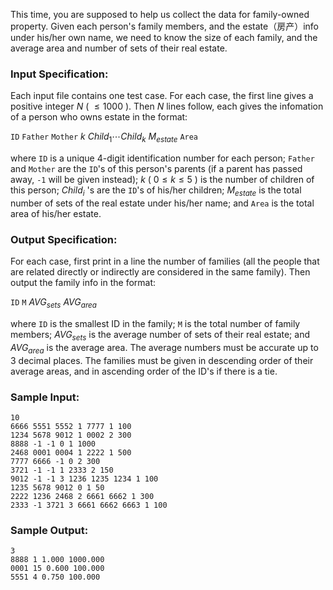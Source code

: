 <!-- Title
Family Property (25)
-->
This time, you are supposed to help us collect the data for family-owned
property. Given each person's family members, and the estate（房产）info under
his/her own name, we need to know the size of each family, and the average
area and number of sets of their real estate.

### Input Specification:

Each input file contains one test case. For each case, the first line gives a
positive integer $N$ ( $\le 1000$ ). Then $N$ lines follow, each gives the
infomation of a person who owns estate in the format:

`ID` `Father` `Mother` $k$ $Child_1 \cdots Child_k$ $M_{estate}$ `Area`

where `ID` is a unique 4-digit identification number for each person; `Father`
and `Mother` are the `ID`'s of this person's parents (if a parent has passed
away, `-1` will be given instead); $k$ ( $0\le k\le 5$ ) is the number of
children of this person; $Child_i$ 's are the `ID`'s of his/her children;
$M_{estate}$ is the total number of sets of the real estate under his/her
name; and `Area` is the total area of his/her estate.

### Output Specification:

For each case, first print in a line the number of families (all the people
that are related directly or indirectly are considered in the same family).
Then output the family info in the format:

`ID` `M` $AVG_{sets}$ $AVG_{area}$

where `ID` is the smallest ID in the family; `M` is the total number of family
members; $AVG_{sets}$ is the average number of sets of their real estate; and
$AVG_{area}$ is the average area. The average numbers must be accurate up to 3
decimal places. The families must be given in descending order of their
average areas, and in ascending order of the ID's if there is a tie.

### Sample Input:

    
    
    10
    6666 5551 5552 1 7777 1 100
    1234 5678 9012 1 0002 2 300
    8888 -1 -1 0 1 1000
    2468 0001 0004 1 2222 1 500
    7777 6666 -1 0 2 300
    3721 -1 -1 1 2333 2 150
    9012 -1 -1 3 1236 1235 1234 1 100
    1235 5678 9012 0 1 50
    2222 1236 2468 2 6661 6662 1 300
    2333 -1 3721 3 6661 6662 6663 1 100

### Sample Output:

    
    
    3
    8888 1 1.000 1000.000
    0001 15 0.600 100.000
    5551 4 0.750 100.000

